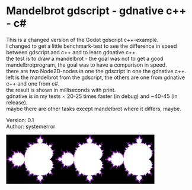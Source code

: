 # Mandelbrot gdscript - gdnative c++ - c#   
This is a changed version of the Godot gdscript c++-example.  
I changed to get a little benchmark-test to see the difference in speed between gdscript and c++ and to learn gdnative c++.  
the test is to draw a mandelbrot - the goal was not to get a good mandelbrotprogram, the goal was to have a comparison in speed.  
there are two Node2D-nodes in one the gdscript in one the gdnative c++.   
left is the mandelbrot from the gdscript, the others are one from gdnative c++ and one from c#.  
the result is shown in milliseconds with print.  
gdnative is in my tests ~ 20-25 times faster (in debug) and ~40-45 (in release).  
maybe there are other tasks except mandelbrot where it differs, maybe.  

Version: 0.1   
Author: systemerror    


![Pic1](pic1.jpg)

